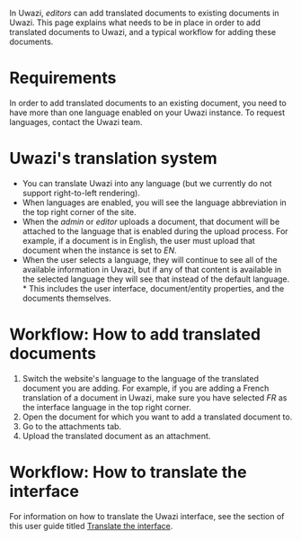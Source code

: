 In Uwazi, _editors_ can add translated documents to existing documents in Uwazi. This page explains what needs to be in place in order to add translated documents to Uwazi, and a typical workflow for adding these documents. 

# Requirements
In order to add translated documents to an existing document, you need to have more than one language enabled on your Uwazi instance. To request languages, contact the Uwazi team.

# Uwazi's translation system
* You can translate Uwazi into any language (but we currently do not support right-to-left rendering). 
* When languages are enabled, you will see the language abbreviation in the top right corner of the site. 
* When the _admin_ or _editor_ uploads a document, that document will be attached to the language that is enabled during the upload process. For example, if a document is in English, the user must upload that document when the instance is set to _EN_. 
* When the user selects a language, they will continue to see all of the available information in Uwazi, but if any of that content is available in the selected language they will see that instead of the default language. * This includes the user interface, document/entity properties, and the documents themselves. 

# Workflow: How to add translated documents
1. Switch the website's language to the language of the translated document you are adding. For example, if you are adding a French translation of a document in Uwazi, make sure you have selected _FR_ as the interface language in the top right corner. 
2. Open the document for which you want to add a translated document to. 
3. Go to the attachments tab. 
4. Upload the translated document as an attachment.

# Workflow: How to translate the interface
For information on how to translate the Uwazi interface, see the section of this user guide titled [Translate the interface](https://github.com/huridocs/uwazi/wiki/Translate-the-interface).
